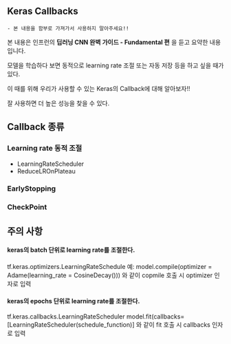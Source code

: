 ## Keras Callbacks

    - 본 내용을 함부로 가져가서 사용하지 말아주세요!!
  
 본 내용은 인프런의 **딥러닝 CNN 완벽 가이드 - Fundamental 편** 을 듣고 요약한 내용입니다.


모델을 학습하다 보면 동적으로 learning rate 조절 또는 자동 저장 등을 하고 싶을 때가 있다.

이 때를 위해 우리가 사용할 수 있는 Keras의 Callback에 대해 알아보자!!

잘 사용하면 더 높은 성능을 찾을 수 있다. 

## Callback 종류
### Learning rate 동적 조절
- LearningRateScheduler
- ReduceLROnPlateau 


### EarlyStopping



### CheckPoint



## 주의 사항

#### keras의 batch 단위로 learning rate를 조절한다.
tf.keras.optimizers.LearningRateSchedule
예: model.compile(optimizer = Adame(learning_rate = CosineDecay()))  와 같이 copmile 호출 시 optimizer 인자로 입력

#### keras의 epochs 단위로 learning rate를 조절한다.
tf.keras.callbacks.LearningRateScheduler
model.fit(callbacks=[LearningRateScheduler(schedule_function)] 와 같이 fit 호출 시 callbacks 인자로 입력
